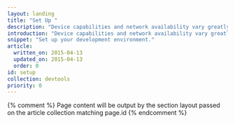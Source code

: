 ```yaml
---
layout: landing
title: "Set Up "
description: "Device capabilities and network availability vary greatly. Learn what you need in your development toolkit to build an experience that works great on any device."
introduction: "Device capabilities and network availability vary greatly. Learn what you need in your development toolkit to build an experience that works great on any device."
snippet: "Set up your development environment."
article:
  written_on: 2015-04-13
  updated_on: 2015-04-13
  order: 0
id: setup
collection: devtools
priority: 0
---
```


{% comment %}
Page content will be output by the section layout passed on the article collection matching page.id
{% endcomment %}